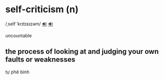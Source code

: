 # self-criticism (n)

/ˌself ˈkrɪtɪsɪzəm/ [🔊](https://www.oxfordlearnersdictionaries.com/media/english/uk_pron/s/sel/self_/self_criticism_1_gb_1.mp3) [🔊](https://www.oxfordlearnersdictionaries.com/media/english/us_pron/s/sel/self_/self_criticism_1_us_1.mp3)

uncountable

## the process of looking at and judging your own faults or weaknesses

tự phê bình